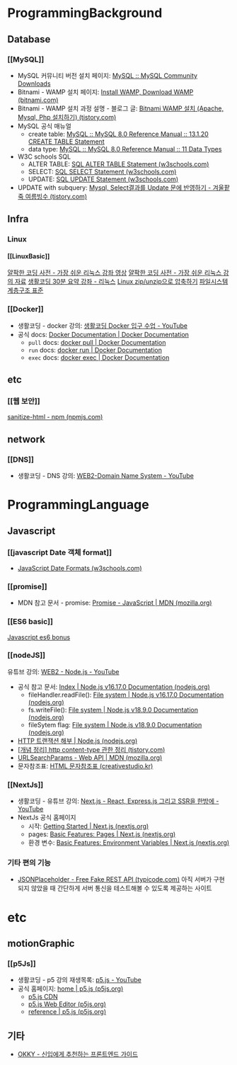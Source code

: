 # ProgrammingBackground
## Database
### [[MySQL]]
- MySQL 커뮤니티 버전 설치 페이지: [MySQL :: MySQL Community Downloads](https://dev.mysql.com/downloads/)
- Bitnami - WAMP 설치 페이지: [Install WAMP, Download WAMP (bitnami.com)](https://bitnami.com/stack/wamp/installer)
 - Bitnami - WAMP 설치 과정 설명 - 블로그 글: [Bitnami WAMP 설치 (Apache, Mysql, Php 설치하기) (tistory.com)](https://aboneu.tistory.com/243)
- MySQL 공식 매뉴얼
	- create table: [MySQL :: MySQL 8.0 Reference Manual :: 13.1.20 CREATE TABLE Statement](https://dev.mysql.com/doc/refman/8.0/en/create-table.html)
	- data type: [MySQL :: MySQL 8.0 Reference Manual :: 11 Data Types](https://dev.mysql.com/doc/refman/8.0/en/data-types.html)
- W3C schools SQL
	- ALTER TABLE: [SQL ALTER TABLE Statement (w3schools.com)](https://www.w3schools.com/sql/sql_alter.asp)
	- SELECT: [SQL SELECT Statement (w3schools.com)](https://www.w3schools.com/sql/sql_select.asp)
	- UPDATE: [SQL UPDATE Statement (w3schools.com)](https://www.w3schools.com/sql/sql_update.asp)
- UPDATE with subquery: [Mysql, Select결과를 Update 문에 반영하기 - 겨울팥죽 여름빙수 (tistory.com)](https://shakddoo.tistory.com/entry/Mysql-Select%EA%B2%B0%EA%B3%BC%EB%A5%BC-Update-%EB%AC%B8%EC%97%90-%EB%B0%98%EC%98%81%ED%95%98%EA%B8%B0)

## Infra
### Linux
#### [[LinuxBasic]]
[얄팍한 코딩 사전 - 가장 쉬운 리눅스 강좌 영상](https://www.youtube.com/watch?v=tPWBF13JIVk&list=PLpO7kx5DnyIExYt0jkyWWjx8XNA2Fx2rI&index=12)
[얄팍한 코딩 사전 - 가장 쉬운 리눅스 강의 자료](https://www.yalco.kr/35_linux/)
[생활코딩 30분 요약 강좌 - 리눅스](https://paullabworkspace.notion.site/Linux-22-1-c569da2147d9496cbae6801b086cef82)
[Linux zip/unzip으로 압축하기](https://www.lesstif.com/lpt/linux-zip-unzip-80248839.html)
[파일시스템 계층구조 표준](https://ko.wikipedia.org/wiki/%ED%8C%8C%EC%9D%BC%EC%8B%9C%EC%8A%A4%ED%85%9C_%EA%B3%84%EC%B8%B5%EA%B5%AC%EC%A1%B0_%ED%91%9C%EC%A4%80) 

### [[Docker]]
- 생활코딩 - docker 강의: [생활코딩 Docker 입구 수업 - YouTube](https://www.youtube.com/playlist?list=PLuHgQVnccGMDeMJsGq2O-55Ymtx0IdKWf)
- 공식 docs: [Docker Documentation | Docker Documentation](https://docs.docker.com/)
	- `pull` docs:  [docker pull | Docker Documentation](https://docs.docker.com/engine/reference/commandline/pull/)
	- `run` docs: [docker run | Docker Documentation](https://docs.docker.com/engine/reference/commandline/run/)
	- `exec` docs: [docker exec | Docker Documentation](https://docs.docker.com/engine/reference/commandline/exec/)

## etc
### [[웹 보안]]
[sanitize-html - npm (npmjs.com)](https://www.npmjs.com/package/sanitize-html)

## network
### [[DNS]]
- 생활코딩 - DNS 강의: [WEB2-Domain Name System - YouTube](https://www.youtube.com/playlist?list=PLuHgQVnccGMCI75J-rC8yZSVGZq3gYsFp)

# ProgrammingLanguage
## Javascript
### [[javascript Date 객체 format]]
- [JavaScript Date Formats (w3schools.com)](https://www.w3schools.com/js/js_date_formats.asp)

### [[promise]]
- MDN 참고 문서 - promise: [Promise - JavaScript | MDN (mozilla.org)](https://developer.mozilla.org/ko/docs/Web/JavaScript/Reference/Global_Objects/Promise)

### [[ES6 basic]]
[Javascript es6 bonus](https://www.inflearn.com/course/%EC%9E%90%EB%B0%94%EC%8A%A4%ED%81%AC%EB%A6%BD%ED%8A%B8-es6-%EB%B3%B4%EB%84%88%EC%8A%A4/dashboard)

### [[nodeJS]]
유튜브 강의: [WEB2 - Node.js - YouTube](https://www.youtube.com/playlist?list=PLuHgQVnccGMA9QQX5wqj6ThK7t2tsGxjm)
- 공식 참고 문서: [Index | Node.js v16.17.0 Documentation (nodejs.org)](https://nodejs.org/dist/latest-v16.x/docs/api/)
	- fileHandler.readFile(): [File system | Node.js v16.17.0 Documentation (nodejs.org)](https://nodejs.org/dist/latest-v16.x/docs/api/fs.html#filehandlereadfileoptions)
	- fs.writeFile(): [File system | Node.js v18.9.0 Documentation (nodejs.org)](https://nodejs.org/api/fs.html#fswritefilefile-data-options-callback)
	- fileSytem flag: [File system | Node.js v18.9.0 Documentation (nodejs.org)](https://nodejs.org/api/fs.html#file-system-flags)
- [HTTP 트랜잭션 해부 | Node.js (nodejs.org)](https://nodejs.org/ko/docs/guides/anatomy-of-an-http-transaction/)
- [[개념 정리] http content-type 관한 정리 (tistory.com)](https://yunzema.tistory.com/186)
- [URLSearchParams - Web API | MDN (mozilla.org)](https://developer.mozilla.org/ko/docs/Web/API/URLSearchParams)
- 문자참조표: [HTML 문자참조표 (creativestudio.kr)](https://creativestudio.kr/2106)

### [[NextJs]]
- 생활코딩 - 유튜브 강의: [Next.js - React, Express.js 그리고 SSR을 한방에 - YouTube](https://www.youtube.com/watch?v=ECMB4kUCKWQ)
- NextJs 공식 홈페이지 
	- 시작: [Getting Started | Next.js (nextjs.org)](https://nextjs.org/docs)
	- pages: [Basic Features: Pages | Next.js (nextjs.org)](https://nextjs.org/docs/basic-features/pages)
	- 환경 변수: [Basic Features: Environment Variables | Next.js (nextjs.org)](https://nextjs.org/docs/basic-features/environment-variables)

### 기타 편의 기능
- [JSONPlaceholder - Free Fake REST API (typicode.com)](https://jsonplaceholder.typicode.com/)
	아직 서버가 구현되지 않았을 때 간단하게 서버 통신을 테스트해볼 수 있도록 제공하는 사이트

# etc
## motionGraphic
### [[p5Js]]
- 생활코딩 - p5 강의 재생목록: [p5.js - YouTube](https://www.youtube.com/playlist?list=PLuHgQVnccGMCEvYJCyey1AlwT1yyBZK6c)
- 공식 홈페이지: [home | p5.js (p5js.org)](https://p5js.org/)
	- [p5.js CDN](https://cdn.jsdelivr.net/npm/p5/lib/)
	- [p5.js Web Editor (p5js.org)](https://editor.p5js.org/)
	- [reference | p5.js (p5js.org)](https://p5js.org/reference/)

## 기타
- [OKKY - 신입에게 추천하는 프론트엔드 가이드](https://okky.kr/articles/1303947)